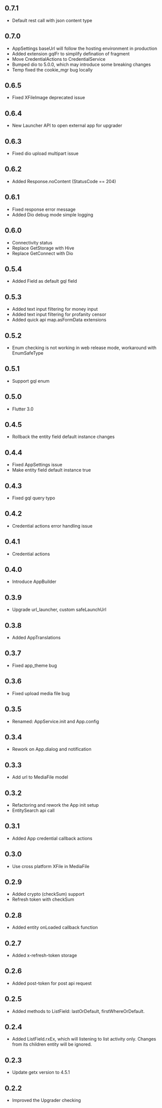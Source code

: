 ## 0.7.1
* Default rest call with json content type

## 0.7.0
* AppSettings baseUrl will follow the hosting environment in production
* Added extension gqlFr to simplify defination of fragment
* Move CredentialActions to CredentialService
* Bumped dio to 5.0.0, which may introduce some breaking changes
* Temp fixed the cookie_mgr bug locally

## 0.6.5
* Fixed XFileImage deprecated issue

## 0.6.4
* New Launcher API to open external app for upgrader

## 0.6.3
* Fixed dio upload multipart issue

## 0.6.2
* Added Response.noContent (StatusCode == 204)

## 0.6.1
* Fixed response error message
* Added Dio debug mode simple logging

## 0.6.0
* Connectivity status
* Replace GetStorage with Hive
* Replace GetConnect with Dio

## 0.5.4
* Added Field<MediaFile> as default gql field

## 0.5.3
* Added text input filtering for money input
* Added text input filtering for profanity censor
* Added quick api map.asFormData extensions

## 0.5.2
* Enum checking is not working in web release mode, workaround with EnumSafeType

## 0.5.1
* Support gql enum 

## 0.5.0
* Flutter 3.0

## 0.4.5
* Rollback the entity field default instance changes

## 0.4.4
* Fixed AppSettings issue
* Make entity field default instance true

## 0.4.3
* Fixed gql query typo

## 0.4.2
* Credential actions error handling issue

## 0.4.1
* Credential actions

## 0.4.0
* Introduce AppBuilder

## 0.3.9
* Upgrade url_launcher, custom safeLaunchUrl

## 0.3.8
* Added AppTranslations

## 0.3.7
* Fixed app_theme bug

## 0.3.6
* Fixed upload media file bug

## 0.3.5
* Renamed: AppService.init and App.config

## 0.3.4
* Rework on App.dialog and notification

## 0.3.3
* Add url to MediaFile model

## 0.3.2
* Refactoring and rework the App init setup
* EntitySearch api call

## 0.3.1
* Added App credential callback actions

## 0.3.0
* Use cross platform XFile in MediaFile

## 0.2.9
* Added crypto (checkSum) support
* Refresh token with checkSum

## 0.2.8
* Added entity onLoaded callback function

## 0.2.7
* Added x-refresh-token storage

## 0.2.6
* Added post-token for post api request

## 0.2.5
* Added methods to ListField: lastOrDefault, firstWhereOrDefault.

## 0.2.4
* Added ListField.rxEx, which will listening to list activity only. Changes from its children entity will be ignored.

## 0.2.3
* Update getx version to 4.5.1

## 0.2.2
* Improved the Upgrader checking

